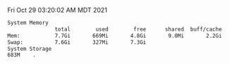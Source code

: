 Fri Oct 29 03:20:02 AM MDT 2021
```bash
System Memory
               total        used        free      shared  buff/cache   available
Mem:           7.7Gi       669Mi       4.8Gi       9.0Mi       2.2Gi       6.7Gi
Swap:          7.6Gi       327Mi       7.3Gi
System Storage
683M	.
```
